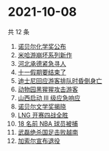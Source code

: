 # 2021-10-08

共 12 条

<!-- BEGIN ZHIHUSEARCH -->
<!-- 最后更新时间 Fri Oct 08 2021 10:00:39 GMT+0800 (China Standard Time) -->
1. [诺贝尔化学奖公布](https://www.zhihu.com/search?q=诺贝尔化学奖)
1. [米哈游崩坏系列新作](https://www.zhihu.com/search?q=崩坏：星穹铁道)
1. [河北承德紧急寻人](https://www.zhihu.com/search?q=承德密切接触者)
1. [十一假期要结束了](https://www.zhihu.com/search?q=十一假期)
1. [迪士尼回应游客排队时昏倒身亡](https://www.zhihu.com/search?q=迪士尼)
1. [动物园黑猩猩攻击游客](https://www.zhihu.com/search?q=黑猩猩)
1. [山西启动 Ⅲ 级应急响应](https://www.zhihu.com/search?q=山西)
1. [诺贝尔文学奖揭晓](https://www.zhihu.com/search?q=诺贝尔文学奖)
1. [LNG 开赛四战全胜](https://www.zhihu.com/search?q=LNG)
1. [18 名前 NBA 球员被捕](https://www.zhihu.com/search?q=NBA球员被捕)
1. [武磊绝杀国足击败越南](https://www.zhihu.com/search?q=中国男足)
1. [加索尔宣布退役](https://www.zhihu.com/search?q=加索尔)
<!-- END ZHIHUSEARCH -->
